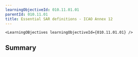 ```yaml
---
learningObjectiveId: 010.11.01.01
parentId: 010.11.01
title: Essential SAR definitions - ICAO Annex 12
---
```


```tsx eval
<LearningOBjectives learningObjectiveId={010.11.01.01} />
```

## Summary
